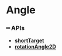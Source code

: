 # Angle

### **━ APIs**

* [**shortTarget**](shorttarget.md)
* [**rotationAngle2D**](rotationangle2d.md)